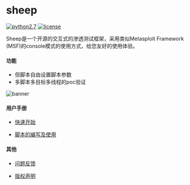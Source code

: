 # sheep
[![python2.7](https://camo.githubusercontent.com/db570d48daa52dd14c17cbc977ec2b6073ea5b8f/68747470733a2f2f696d672e736869656c64732e696f2f62616467652f707974686f6e2d322e372d79656c6c6f772e737667)](https://www.python.org/)
[![license](https://camo.githubusercontent.com/095b580d3fd79ac439ab22e7f4919d8a4ec3b2f9/68747470733a2f2f696d672e736869656c64732e696f2f62616467652f6c6963656e73652d47504c76322d7265642e737667)](https://github.com/liusn/sheep/blob/master/doc/LICENSE)

Sheep是一个开源的交互式的渗透测试框架，采用类似Metasploit Framework (MSF)的console模式的使用方式，给您友好的使用体验。  
#### 功能
* 但脚本自由设置脚本参数
* 多脚本多目标多线程的poc验证  

![banner](https://github.com/liusn/sheep/blob/master/doc/banner.png)

#### 用户手册

* [快速开始](https://github.com/liusn/sheep/wiki/%E5%BF%AB%E9%80%9F%E5%BC%80%E5%A7%8B) 

* [脚本的编写及使用](https://github.com/liusn/sheep/wiki/%E8%84%9A%E6%9C%AC%E7%9A%84%E7%BC%96%E5%86%99%E5%8F%8A%E4%BD%BF%E7%94%A8)

#### 其他

* [问题反馈](https://github.com/liusn/sheep/issues/new)

* [版权声明](https://github.com/liusn/sheep/blob/master/doc/LICENSE) 




